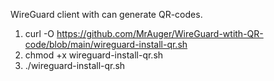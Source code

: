 WireGuard client with can generate QR-codes.

1. curl -O https://github.com/MrAuger/WireGuard-wtith-QR-code/blob/main/wireguard-install-qr.sh
2. chmod +x wireguard-install-qr.sh
3. ./wireguard-install-qr.sh
